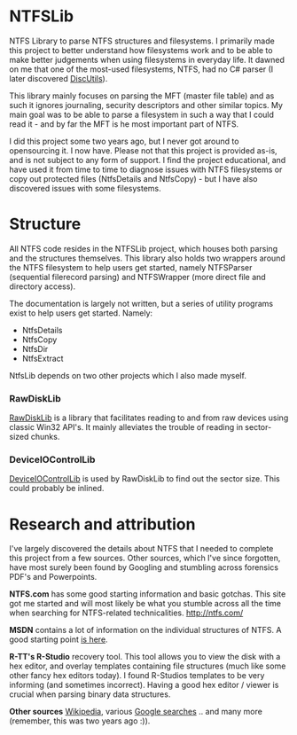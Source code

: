# NTFSLib
NTFS Library to parse NTFS structures and filesystems. I primarily made this project to better understand how filesystems work and to be able to make better judgements when using filesystems in everyday life. It dawned on me that one of the most-used filesystems, NTFS, had no C# parser (I later discovered [DiscUtils](https://discutils.codeplex.com/)).

This library mainly focuses on parsing the MFT (master file table) and as such it ignores journaling, security descriptors and other similar topics. My main goal was to be able to parse a filesystem in such a way that I could read it - and by far the MFT is he most important part of NTFS.

I did this project some two years ago, but I never got around to opensourcing it. I now have.
Please not that this project is provided as-is, and is not subject to any form of support. I find the project educational, and have used it from time to time to diagnose issues with NTFS filesystems or copy out protected files (NtfsDetails and NtfsCopy) - but I have also discovered issues with some filesystems.

# Structure
All NTFS code resides in the NTFSLib project, which houses both parsing and the structures themselves. This library also holds two wrappers around the NTFS filesystem to help users get started, namely NTFSParser (sequential filerecord parsing) and NTFSWrapper (more direct file and directory access).

The documentation is largely not written, but a series of utility programs exist to help users get started. Namely:

- NtfsDetails
- NtfsCopy
- NtfsDir
- NtfsExtract

NtfsLib depends on two other projects which I also made myself. 

### RawDiskLib
[RawDiskLib](https://github.com/LordMike/RawDiskLib) is a library that facilitates reading to and from raw devices using classic Win32 API's. It mainly alleviates the trouble of reading in sector-sized chunks.

### DeviceIOControlLib
[DeviceIOControlLib](https://github.com/LordMike/DeviceIOControlLib) is used by RawDiskLib to find out the sector size. This could probably be inlined.

# Research and attribution
I've largely discovered the details about NTFS that I needed to complete this project from a few sources. Other sources, which I've since forgotten, have most surely been found by Googling and stumbling across forensics PDF's and Powerpoints.

**NTFS.com** has some good starting information and basic gotchas. This site got me started and will most likely be what you stumble across all the time when searching for NTFS-related technicalities. http://ntfs.com/

**MSDN** contains a lot of information on the individual structures of NTFS. A good starting point [is here](https://msdn.microsoft.com/en-us/library/bb470206%28v=vs.85%29.aspx).

**R-TT's R-Studio** recovery tool. This tool allows you to view the disk with a hex editor, and overlay templates containing file structures (much like some other fancy hex editors today). I found R-Studios templates to be very informing (and sometimes incorrect). Having a good hex editor / viewer is crucial when parsing binary data structures.

**Other sources** [Wikipedia](https://en.wikipedia.org/wiki/NTFS), various [Google searches](https://www.google.dk/webhp?sourceid=chrome-instant&ion=1&espv=2&ie=UTF-8#safe=off&q=ntfs+forensics) .. and many more (remember, this was two years ago :)).
